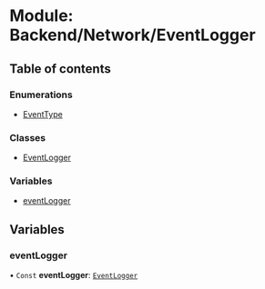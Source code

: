 # Module: Backend/Network/EventLogger

## Table of contents

### Enumerations

- [EventType](../enums/Backend_Network_EventLogger.EventType.md)

### Classes

- [EventLogger](../classes/Backend_Network_EventLogger.EventLogger.md)

### Variables

- [eventLogger](Backend_Network_EventLogger.md#eventlogger)

## Variables

### eventLogger

• `Const` **eventLogger**: [`EventLogger`](../classes/Backend_Network_EventLogger.EventLogger.md)

